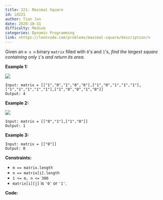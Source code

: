 ```yaml
---
title: 221. Maximal Square
id: id221
author: Tian Jun
date: 2020-10-31
difficulty: Medium
categories: Dynamic Programming
link: <https://leetcode.com/problems/maximal-square/description/>
---
```


Given an `m x n` binary `matrix` filled with `0`'s and `1`'s, _find the
largest square containing only_ `1`'s _and return its area_.



**Example 1:**

![](https://assets.leetcode.com/uploads/2020/11/26/max1grid.jpg)
            
	Input: matrix = [["1","0","1","0","0"],["1","0","1","1","1"],["1","1","1","1","1"],["1","0","0","1","0"]]    
	Output: 4    

**Example 2:**

![](https://assets.leetcode.com/uploads/2020/11/26/max2grid.jpg)
            
	Input: matrix = [["0","1"],["1","0"]]    
	Output: 1    

**Example 3:**
            
	Input: matrix = [["0"]]    
	Output: 0    



**Constraints:**

  * `m == matrix.length`
  * `n == matrix[i].length`
  * `1 <= m, n <= 300`
  * `matrix[i][j]` is `'0'` or `'1'`.


**Code:**
